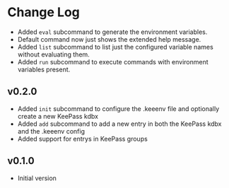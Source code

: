 # Change Log

- Added `eval` subcommand to generate the environment variables.
- Default command now just shows the extended help message.
- Added `list` subcommand to list just the configured variable names without evaluating them.
- Added `run` subcommand to execute commands with environment variables present.

## v0.2.0

- Added `init` subcommand to configure the .keeenv file and optionally create a new KeePass kdbx
- Added `add` subcommand to add a new entry in both the KeePass kdbx and the .keeenv config
- Added support for entrys in KeePass groups

## v0.1.0

- Initial version
